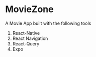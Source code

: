 # MovieZone
A Movie App built with the following tools 

1. React-Native
2. React Navigation
3. React-Query
4. Expo




